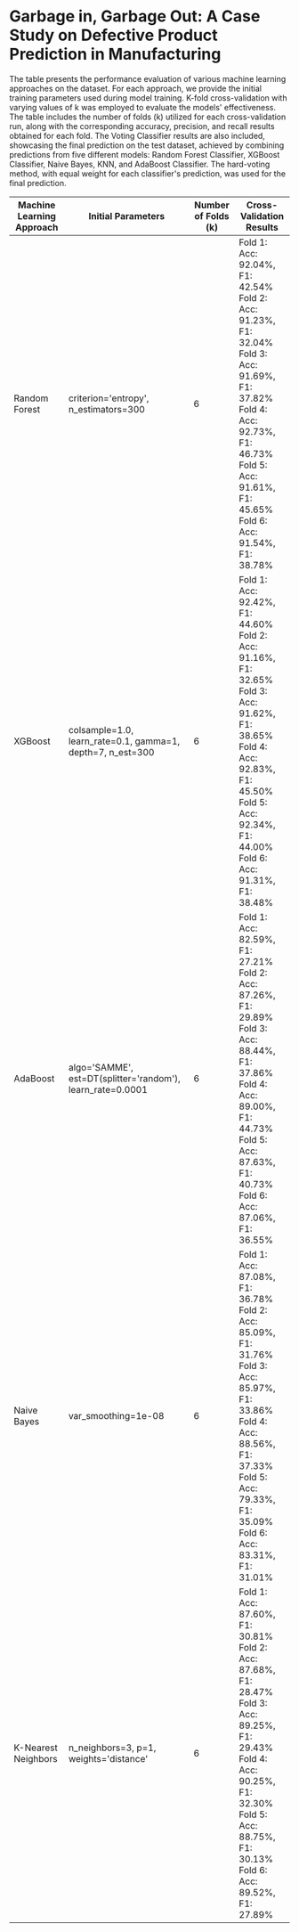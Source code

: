 # Garbage in, Garbage Out: A Case Study on Defective Product Prediction in Manufacturing
The table presents the performance evaluation of various machine learning approaches on the dataset. For each approach, we provide the initial training parameters used during model training. K-fold cross-validation with varying values of k was employed to evaluate the models' effectiveness. The table includes the number of folds (k) utilized for each cross-validation run, along with the corresponding accuracy, precision, and recall results obtained for each fold. The Voting Classifier results are also included, showcasing the final prediction on the test dataset, achieved by combining predictions from five different models: Random Forest Classifier, XGBoost Classifier, Naive Bayes, KNN, and AdaBoost Classifier. The hard-voting method, with equal weight for each classifier's prediction, was used for the final prediction. 



| Machine Learning Approach | Initial Parameters                              | Number of Folds (k) | Cross-Validation Results                                                                                                      |
| ------------------------- | ----------------------------------------------- | ------------------- | ---------------------------------------------------------------------------------------------------------------------------- |
| Random Forest             | criterion='entropy', n_estimators=300        | 6                   | Fold 1: Acc: 92.04%, F1: 42.54% <br> Fold 2: Acc: 91.23%, F1: 32.04% <br> Fold 3: Acc: 91.69%, F1: 37.82% <br> Fold 4: Acc: 92.73%, F1: 46.73% <br> Fold 5: Acc: 91.61%, F1: 45.65% <br> Fold 6: Acc: 91.54%, F1: 38.78% |
| XGBoost                   | colsample=1.0, learn_rate=0.1, gamma=1, depth=7, n_est=300 | 6                   | Fold 1: Acc: 92.42%, F1: 44.60% <br> Fold 2: Acc: 91.16%, F1: 32.65% <br> Fold 3: Acc: 91.62%, F1: 38.65% <br> Fold 4: Acc: 92.83%, F1: 45.50% <br> Fold 5: Acc: 92.34%, F1: 44.00% <br> Fold 6: Acc: 91.31%, F1: 38.48% |
| AdaBoost                  | algo='SAMME', est=DT(splitter='random'), learn_rate=0.0001 | 6                   | Fold 1: Acc: 82.59%, F1: 27.21% <br> Fold 2: Acc: 87.26%, F1: 29.89% <br> Fold 3: Acc: 88.44%, F1: 37.86% <br> Fold 4: Acc: 89.00%, F1: 44.73% <br> Fold 5: Acc: 87.63%, F1: 40.73% <br> Fold 6: Acc: 87.06%, F1: 36.55% |
| Naive Bayes               | var_smoothing=1e-08                           | 6                   | Fold 1: Acc: 87.08%, F1: 36.78% <br> Fold 2: Acc: 85.09%, F1: 31.76% <br> Fold 3: Acc: 85.97%, F1: 33.86% <br> Fold 4: Acc: 88.56%, F1: 37.33% <br> Fold 5: Acc: 79.33%, F1: 35.09% <br> Fold 6: Acc: 83.31%, F1: 31.01% |
| K-Nearest Neighbors       | n_neighbors=3, p=1, weights='distance'        | 6                   | Fold 1: Acc: 87.60%, F1: 30.81% <br> Fold 2: Acc: 87.68%, F1: 28.47% <br> Fold 3: Acc: 89.25%, F1: 29.43% <br> Fold 4: Acc: 90.25%, F1: 32.30% <br> Fold 5: Acc: 88.75%, F1: 30.13% <br> Fold 6: Acc: 89.52%, F1: 27.89% |
